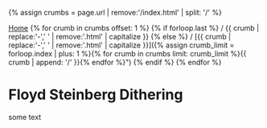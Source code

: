 {% assign crumbs = page.url | remove:'/index.html' | split: '/' %}

[Home](/haxe-challenge)
{% for crumb in crumbs offset: 1 %}
  {% if forloop.last %}
/ {{ crumb | replace:'-',' ' | remove:'.html' | capitalize }}
  {% else %}
/ [{{ crumb | replace:'-',' ' | remove:'.html' | capitalize }}]({% assign crumb_limit = forloop.index | plus: 1 %}{% for crumb in crumbs limit: crumb_limit %}{{ crumb | append: '/' }}{% endfor %}")
  {% endif %}
{% endfor %}

# Floyd Steinberg Dithering

some text